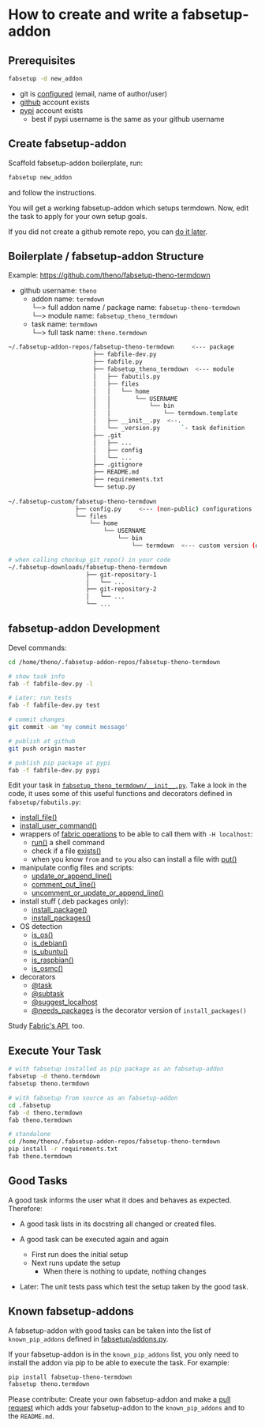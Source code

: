 # How to create and write a fabsetup-addon

## Prerequisites

```sh
fabsetup -d new_addon
```

* git is
  [configured](https://help.github.com/articles/setting-your-username-in-git/)
  (email, name of author/user)
* [github](https://github.com) account exists
* [pypi](https://pypi.python.org) account exists
  * best if pypi username is the same as your github username

## Create fabsetup-addon

Scaffold fabsetup-addon boilerplate, run:

```sh
fabsetup new_addon
```

and follow the instructions.

You will get a working fabsetup-addon which setups termdown.  Now, edit the
task to apply for your own setup goals.

If you did not create a github remote repo, you can
[do it later](https://help.github.com/articles/adding-an-existing-project-to-github-using-the-command-line]).

## Boilerplate / fabsetup-addon Structure

Example: https://github.com/theno/fabsetup-theno-termdown

* github username: `theno`
  * addon name: `termdown`  
    └─> full addon name / package name: `fabsetup-theno-termdown`  
    └─> module name: `fabsetup_theno_termdown`
  * task name: `termdown`  
    └─> full task name: `theno.termdown`

```sh
~/.fabsetup-addon-repos/fabsetup-theno-termdown     <--- package
                        ├── fabfile-dev.py
                        ├── fabfile.py
                        ├── fabsetup_theno_termdown  <--- module
                        │   ├── fabutils.py
                        │   ├── files
                        │   │   └── home
                        │   │       └── USERNAME
                        │   │           └── bin
                        │   │               └── termdown.template
                        │   ├── __init__.py  <--.
                        │   └── _version.py      `- task definition                                      `
                        ├── .git
                        │   ├── ...
                        │   ├── config
                        │   └── ...
                        ├── .gitignore
                        ├── README.md
                        ├── requirements.txt
                        └── setup.py
                        
~/.fabsetup-custom/fabsetup-theno-termdown
                   ├── config.py     <--- (non-public) configurations
                   └── files
                       └── home
                           └── USERNAME
                               └── bin
                                   └── termdown  <--- custom version (optional)

# when calling checkup_git_repo() in your code
~/.fabsetup-downloads/fabsetup-theno-termdown
                      ├── git-repository-1
                      │   └── ...
                      ├── git-repository-2
                      │   └── ...
                      └── ...
```

## fabsetup-addon Development

Devel commands:

```sh
cd /home/theno/.fabsetup-addon-repos/fabsetup-theno-termdown

# show task info
fab -f fabfile-dev.py -l

# Later: run tests
fab -f fabfile-dev.py test

# commit changes
git commit -am 'my commit message'

# publish at github
git push origin master

# publish pip package at pypi
fab -f fabfile-dev.py pypi
```

Edit your task in [`fabsetup_theno_termdown/__init__.py`](https://github.com/theno/fabsetup-theno-termdown/blob/master/fabsetup_theno_termdown/__init__.py). Take a look in the code, it uses some of this useful functions and decorators
defined in `fabsetup/fabutils.py`:

* [install_file()](https://github.com/theno/fabsetup/blob/ddae2cf810b3db2413cb06abd3ac4dd738d92e07/fabsetup/fabutils.py#L507)
* [install_user_command()](https://github.com/theno/fabsetup/blob/ddae2cf810b3db2413cb06abd3ac4dd738d92e07/fabsetup/fabutils.py#L568)
* wrappers of [fabric operations](http://docs.fabfile.org/en/latest/api/core/operations.html) to be able to call them with `-H localhost`:
  * [run()](https://github.com/theno/fabsetup/blob/ddae2cf810b3db2413cb06abd3ac4dd738d92e07/fabsetup/fabutils.py#L65) a shell command
  * check if a file [exists()](https://github.com/theno/fabsetup/blob/ddae2cf810b3db2413cb06abd3ac4dd738d92e07/fabsetup/fabutils.py#L70)
  * when you know `from` and `to` you also can install a file with [put()](https://github.com/theno/fabsetup/blob/ddae2cf810b3db2413cb06abd3ac4dd738d92e07/fabsetup/fabutils.py#L80)
* manipulate config files and scripts:
  * [update_or_append_line()](https://github.com/theno/fabsetup/blob/ddae2cf810b3db2413cb06abd3ac4dd738d92e07/fabsetup/fabutils.py#L590)
  * [comment_out_line()](https://github.com/theno/fabsetup/blob/ddae2cf810b3db2413cb06abd3ac4dd738d92e07/fabsetup/fabutils.py#L619)
  * [uncomment_or_update_or_append_line()](https://github.com/theno/fabsetup/blob/ddae2cf810b3db2413cb06abd3ac4dd738d92e07/fabsetup/fabutils.py#L629)
* install stuff (.deb packages only):
  * [install_package()](https://github.com/theno/fabsetup/blob/ddae2cf810b3db2413cb06abd3ac4dd738d92e07/fabsetup/fabutils.py#L298)
  * [install_packages()](https://github.com/theno/fabsetup/blob/ddae2cf810b3db2413cb06abd3ac4dd738d92e07/fabsetup/fabutils.py#L253)
* OS detection
  * [is_os()](https://github.com/theno/fabsetup/blob/ddae2cf810b3db2413cb06abd3ac4dd738d92e07/fabsetup/fabutils.py#L671)
  * [is_debian()](https://github.com/theno/fabsetup/blob/ddae2cf810b3db2413cb06abd3ac4dd738d92e07/fabsetup/fabutils.py#L698)
  * [is_ubuntu()](https://github.com/theno/fabsetup/blob/ddae2cf810b3db2413cb06abd3ac4dd738d92e07/fabsetup/fabutils.py#L702)
  * [is_raspbian()](https://github.com/theno/fabsetup/blob/ddae2cf810b3db2413cb06abd3ac4dd738d92e07/fabsetup/fabutils.py#L706)
  * [is_osmc()](https://github.com/theno/fabsetup/blob/ddae2cf810b3db2413cb06abd3ac4dd738d92e07/fabsetup/fabutils.py#L710)
* decorators
  * [@task](https://github.com/theno/fabsetup/blob/ddae2cf810b3db2413cb06abd3ac4dd738d92e07/fabsetup/fabutils.py#L171)
  * [@subtask](https://github.com/theno/fabsetup/blob/ddae2cf810b3db2413cb06abd3ac4dd738d92e07/fabsetup/fabutils.py#L193)
  * [@suggest_localhost](https://github.com/theno/fabsetup/blob/ddae2cf810b3db2413cb06abd3ac4dd738d92e07/fabsetup/fabutils.py#L29)
  * [@needs_packages](https://github.com/theno/fabsetup/blob/ddae2cf810b3db2413cb06abd3ac4dd738d92e07/fabsetup/fabutils.py#L152) is the decorator version of `install_packages()`

Study [Fabric's API](http://docs.fabfile.org), too.

## Execute Your Task

```sh
# with fabsetup installed as pip package as an fabsetup-addon
fabsetup -d theno.termdown
fabsetup theno.termdown

# with fabsetup from source as an fabsetup-addon
cd .fabsetup
fab -d theno.termdown
fab theno.termdown

# standalone
cd /home/theno/.fabsetup-addon-repos/fabsetup-theno-termdown
pip install -r requirements.txt
fab theno.termdown
```

## Good Tasks

A good task informs the user what it does and behaves as expected.
Therefore:

* A good task lists in its docstring all changed or created files.

* A good task can be executed again and again
  * First run does the initial setup
  * Next runs update the setup
    * When there is nothing to update, nothing changes

* Later: The unit tests pass which test the setup taken by the good task.

## Known fabsetup-addons

A fabsetup-addon with good tasks can be taken into the list of `known_pip_addons`
defined in
[fabsetup/addons.py](https://github.com/theno/fabsetup/blob/master/fabsetup/addons.py#L11).

If your fabsetup-addon is in the `known_pip_addons` list, you only need to
install the addon via pip to be able to execute the task.  For example:

```sh
pip install fabsetup-theno-termdown
fabsetup theno.termdown
```

Please contribute: Create your own fabsetup-addon and make a
[pull request](https://github.com/theno/fabsetup/pulls)
which adds your fabsetup-addon to the `known_pip_addons`
and to the `README.md`.

